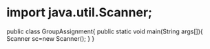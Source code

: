 # import java.util.Scanner;


public class GroupAssignment{
  public static void main(String args[]){
    Scanner sc=new Scanner();
  }
}
